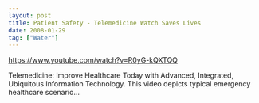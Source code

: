 ```yaml
---
layout: post
title: Patient Safety - Telemedicine Watch Saves Lives
date: 2008-01-29
tag: ["Water"]
---
```


https://www.youtube.com/watch?v=R0yG-kQXTQQ 

Telemedicine: Improve Healthcare Today with Advanced, Integrated, Ubiquitous Information Technology. This video depicts typical emergency healthcare scenario...